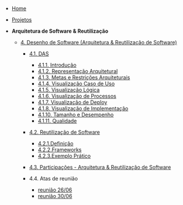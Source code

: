 <!-- docs/_sidebar.md -->

- [Home](README.md)
- [Projetos](/Projeto/Projeto.md)

- **Arquitetura de Software & Reutilização**
  - [4. Desenho de Software (Arquitetura & Reutilização de Software)](/ArquiteturaReutilizacao/4.ArquiteturaReutilizacao.md)
    - [4.1. DAS](/ArquiteturaReutilizacao/4.1.DAS.md)
      - [4.1.1. Introdução](/ArquiteturaReutilizacao/4.1.1.Introducao.md)
      - [4.1.2. Representação Arquitetural](/ArquiteturaReutilizacao/4.1.2.RepresentacaoArquitetural.md)
      - [4.1.3. Metas e Restrições Arquiteturais](/ArquiteturaReutilizacao/4.1.3.metas.md)
      - [4.1.4. Visualização Caso de Uso](/ArquiteturaReutilizacao/4.1.4.VisualizacaoCasoUso.md)
      - [4.1.5. Visualização Lógica](/ArquiteturaReutilizacao/4.1.5.VisualizacaoLogica.md)
      - [4.1.6. Visualização de Processos](/ArquiteturaReutilizacao/4.1.6.VisualizacaoProcessos.md)
      - [4.1.7. Visualização de Deploy](/ArquiteturaReutilizacao/4.1.7.VisualizacaodeDeploy.md)
      - [4.1.8. Visualização de Implementação](/ArquiteturaReutilizacao/4.1.8.VisualizacaodeImplementacao.md)
      - [4.1.10. Tamanho e Desempenho](/ArquiteturaReutilizacao/4.1.10.SizePerformance.md)
      - [4.1.11. Qualidade](/ArquiteturaReutilizacao/4.1.11.Qualidade.md)

    - [4.2. Reutilização de Software](/ArquiteturaReutilizacao/4.2.ReutilizacaoDeSoftware.md)
      - [4.2.1.Definição](/ArquiteturaReutilizacao/4.2.1.Definicao.md)
      - [4.2.2.Frameworks](/ArquiteturaReutilizacao/4.2.1.Frameworks.md)
      - [4.2.3.Exemplo Prático](/ArquiteturaReutilizacao/4.2.3.ExemplosPraticos.md)
    - [4.3. Participações - Arquitetura & Reutilização de Software](/ArquiteturaReutilizacao/4.3.ParticipacoesArqReutilizacao.md)
    - 4.4. Atas de reunião
      - [reunião 26/06](/Atas/reunião2506)
      - [reunião 30/06](/Atas/reunião3006)
